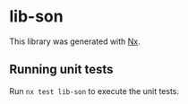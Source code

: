 # lib-son

This library was generated with [Nx](https://nx.dev).

## Running unit tests

Run `nx test lib-son` to execute the unit tests.
